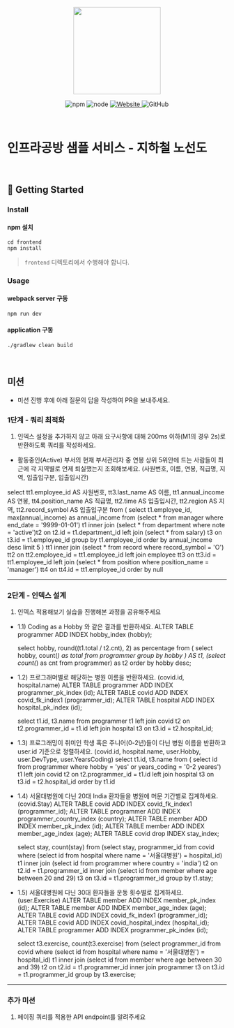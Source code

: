 <p align="center">
    <img width="200px;" src="https://raw.githubusercontent.com/woowacourse/atdd-subway-admin-frontend/master/images/main_logo.png"/>
</p>
<p align="center">
  <img alt="npm" src="https://img.shields.io/badge/npm-%3E%3D%205.5.0-blue">
  <img alt="node" src="https://img.shields.io/badge/node-%3E%3D%209.3.0-blue">
  <a href="https://edu.nextstep.camp/c/R89PYi5H" alt="nextstep atdd">
    <img alt="Website" src="https://img.shields.io/website?url=https%3A%2F%2Fedu.nextstep.camp%2Fc%2FR89PYi5H">
  </a>
  <img alt="GitHub" src="https://img.shields.io/github/license/next-step/atdd-subway-service">
</p>

<br>

# 인프라공방 샘플 서비스 - 지하철 노선도

<br>

## 🚀 Getting Started

### Install
#### npm 설치
```
cd frontend
npm install
```
> `frontend` 디렉토리에서 수행해야 합니다.

### Usage
#### webpack server 구동
```
npm run dev
```
#### application 구동
```
./gradlew clean build
```
<br>

## 미션

* 미션 진행 후에 아래 질문의 답을 작성하여 PR을 보내주세요.


### 1단계 - 쿼리 최적화

1. 인덱스 설정을 추가하지 않고 아래 요구사항에 대해 200ms 이하(M1의 경우 2s)로 반환하도록 쿼리를 작성하세요.

- 활동중인(Active) 부서의 현재 부서관리자 중 연봉 상위 5위안에 드는 사람들이 최근에 각 지역별로 언제 퇴실했는지 조회해보세요. (사원번호, 이름, 연봉, 직급명, 지역, 입출입구분, 입출입시간)

select
    tt1.employee_id AS 사원번호,
    tt3.last_name AS 이름,
    tt1.annual_income AS 연봉,
    tt4.position_name AS 직급명,
    tt2.time AS 입출입시간,
    tt2.region AS 지역,
    tt2.record_symbol AS 입출입구분
from (
    select
        t1.employee_id,
        max(annual_income) as annual_income
    from (select * from manager where end_date = '9999-01-01') t1
    inner join (select * from department where note = 'active')t2
    on t2.id = t1.department_id
    left join (select * from salary) t3
    on t3.id = t1.employee_id
    group by t1.employee_id
    order by annual_income desc
    limit 5
) tt1
inner join (select * from record where record_symbol = 'O') tt2
on tt2.employee_id = tt1.employee_id
left join employee tt3
on tt3.id = tt1.employee_id
left join (select * from position where position_name = 'manager') tt4
on tt4.id = tt1.employee_id
order by null



---

### 2단계 - 인덱스 설계

1. 인덱스 적용해보기 실습을 진행해본 과정을 공유해주세요

- 1.1) Coding as a Hobby 와 같은 결과를 반환하세요.
    ALTER TABLE programmer ADD INDEX hobby_index (hobby);
    
    select hobby, round((t1.total / t2.cnt), 2) as percentage
    from (
        select hobby, count(*) as total
        from programmer
        group by hobby
    ) AS t1, (select count(*) as cnt from programmer) as t2
    order by hobby desc;

- 1.2) 프로그래머별로 해당하는 병원 이름을 반환하세요. (covid.id, hospital.name)
    ALTER TABLE programmer ADD INDEX programmer_pk_index (id);
    ALTER TABLE covid ADD INDEX covid_fk_index1 (programmer_id);
    ALTER TABLE hospital ADD INDEX hospital_pk_index (id);

    select t1.id, t3.name
    from programmer t1
    left join covid t2
    on t2.programmer_id = t1.id
    left join hospital t3
    on t3.id = t2.hospital_id;

- 1.3) 프로그래밍이 취미인 학생 혹은 주니어(0-2년)들이 다닌 병원 이름을 반환하고 user.id 기준으로 정렬하세요. (covid.id, hospital.name, user.Hobby, user.DevType, user.YearsCoding)
    select t1.id, t3.name
    from ( select id from programmer where hobby = 'yes' or years_coding = '0-2 yeares') t1
    left join covid t2
    on t2.programmer_id = t1.id
    left join hospital t3
    on t3.id = t2.hospital_id
    order by t1.id

- 1.4) 서울대병원에 다닌 20대 India 환자들을 병원에 머문 기간별로 집계하세요. (covid.Stay)
    ALTER TABLE covid ADD INDEX covid_fk_index1 (programmer_id);
    ALTER TABLE programmer ADD INDEX programmer_country_index (country);
    ALTER TABLE member ADD INDEX member_pk_index (id);
    ALTER TABLE member ADD INDEX member_age_index (age);
    ALTER TABLE covid drop INDEX stay_index;
    
    select stay, count(stay) from (select stay, programmer_id from covid where (select id from hospital where name = '서울대병원') = hospital_id) t1
    inner join (select id from programmer where country = 'india') t2
    on t2.id = t1.programmer_id
    inner join (select id from member where age between 20 and 29) t3
    on t3.id = t1.programmer_id
    group by t1.stay;

- 1.5) 서울대병원에 다닌 30대 환자들을 운동 횟수별로 집계하세요. (user.Exercise)
    ALTER TABLE member ADD INDEX member_pk_index (id);
    ALTER TABLE member ADD INDEX member_age_index (age);
    ALTER TABLE covid ADD INDEX covid_fk_index1 (programmer_id);
    ALTER TABLE covid ADD INDEX covid_hospital_index (hospital_id);
    ALTER TABLE programmer ADD INDEX programmer_pk_index (id);
    
    select t3.exercise, count(t3.exercise)
    from (select programmer_id from covid where (select id from hospital where name = '서울대병원') = hospital_id) t1
    inner join (select id from member where age between 30 and 39) t2
    on t2.id = t1.programmer_id
    inner join programmer t3
    on t3.id = t1.programmer_id
    group by t3.exercise;
---

### 추가 미션

1. 페이징 쿼리를 적용한 API endpoint를 알려주세요
